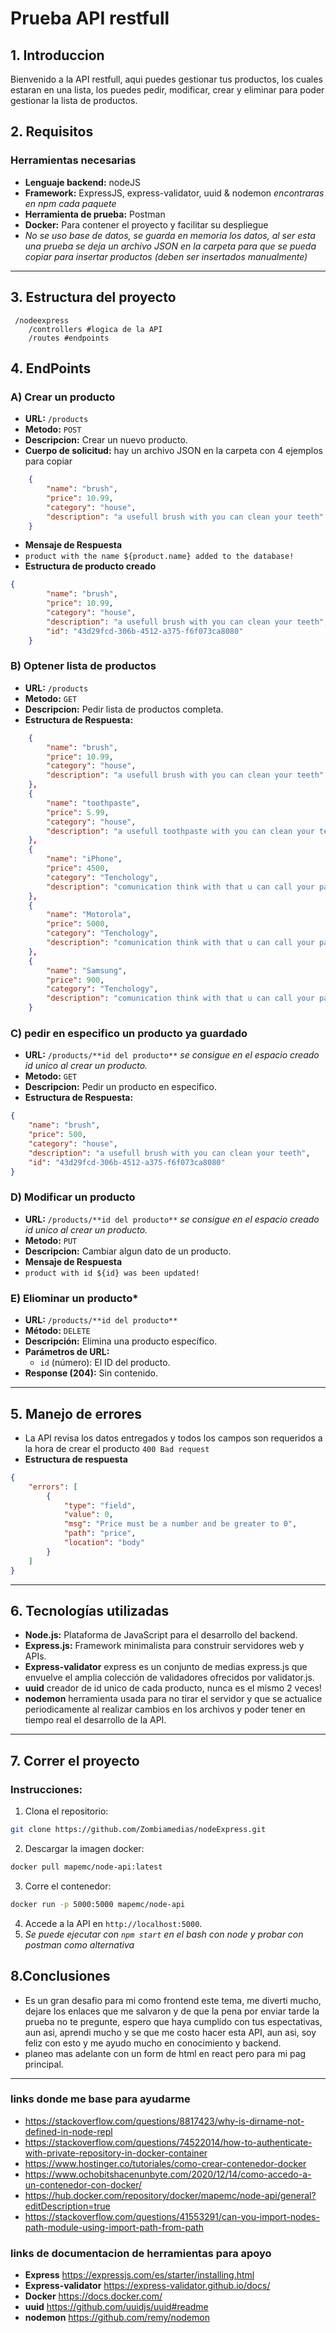 # **Prueba API restfull** 

## **1. Introduccion**

Bienvenido a la API restfull, aqui puedes gestionar tus productos, los cuales estaran en una lista, los puedes pedir, modificar, crear y eliminar para poder gestionar la lista de productos. 

## **2. Requisitos**
### Herramientas necesarias
- **Lenguaje backend:** nodeJS
- **Framework:** ExpressJS, express-validator, uuid & nodemon *encontraras en npm cada paquete*
- **Herramienta de prueba:** Postman
- **Docker:** Para contener el proyecto y facilitar su despliegue
- *No se uso base de datos, se guarda en memoria los datos, al ser esta una prueba se deja un archivo JSON en la carpeta para que se pueda copiar para insertar productos (deben ser insertados manualmente)*

---

## **3. Estructura del proyecto**
```
 /nodeexpress
    /controllers #logica de la API
    /routes #endpoints
```

## **4. EndPoints**

### **A) Crear un producto**
- **URL:** `/products`
- **Metodo:** `POST`
- **Descripcion:** Crear un nuevo producto.
- **Cuerpo de solicitud:** hay un archivo JSON en la carpeta con 4 ejemplos para copiar
```json
    {
        "name": "brush",
        "price": 10.99,
        "category": "house",
        "description": "a usefull brush with you can clean your teeth"
    }
```
- **Mensaje de Respuesta**
- `product with the name ${product.name} added to the database!`
- **Estructura de producto creado**
```json
{
        "name": "brush",
        "price": 10.99,
        "category": "house",
        "description": "a usefull brush with you can clean your teeth",
        "id": "43d29fcd-306b-4512-a375-f6f073ca8080"
    }
```
### **B) Optener lista de productos**
- **URL:** `/products`
- **Metodo:** `GET`
- **Descripcion:** Pedir lista de productos completa.
- **Estructura de Respuesta:**
```json
    {
        "name": "brush",
        "price": 10.99,
        "category": "house",
        "description": "a usefull brush with you can clean your teeth"
    },
    {
        "name": "toothpaste",
        "price": 5.99,
        "category": "house",
        "description": "a usefull toothpaste with you can clean your teeth"
    },
    {
        "name": "iPhone",
        "price": 4500,
        "category": "Tenchology",
        "description": "comunication think with that u can call your parents"
    },
    {
        "name": "Motorola",
        "price": 5000,
        "category": "Tenchology",
        "description": "comunication think with that u can call your parents"
    },
    {
        "name": "Samsung",
        "price": 900,
        "category": "Tenchology",
        "description": "comunication think with that u can call your parents"
    }

```
### **C) pedir en especifico un producto ya guardado**
- **URL:** `/products/**id del producto**` *se consigue en el espacio creado id unico al crear un producto.*
- **Metodo:** `GET`
- **Descripcion:** Pedir un producto en especifico.
- **Estructura de Respuesta:**
```json
{
    "name": "brush",
    "price": 500,
    "category": "house",
    "description": "a usefull brush with you can clean your teeth",
    "id": "43d29fcd-306b-4512-a375-f6f073ca8080"
}
```
### **D) Modificar un producto**
- **URL:** `/products/**id del producto**` *se consigue en el espacio creado id unico al crear un producto.*
- **Metodo:** `PUT`
- **Descripcion:** Cambiar algun dato de un producto.
- **Mensaje de Respuesta**
- `product with id ${id} was been updated!`
### **E) Eliominar un producto***
- **URL:** `/products/**id del producto**`
- **Método:** `DELETE`
- **Descripción:** Elimina una producto específico.
- **Parámetros de URL:**
  - `id` (número): El ID del producto.
- **Response (204):**
Sin contenido.
---
## **5. Manejo de errores**
- La API revisa los datos entregados y todos los campos son requeridos a la hora de crear el producto `400 Bad request`
- **Estructura de respuesta**
```json
{
    "errors": [
        {
            "type": "field",
            "value": 0,
            "msg": "Price must be a number and be greater to 0",
            "path": "price",
            "location": "body"
        }
    ]
}
```
---
## **6. Tecnologías utilizadas**
- **Node.js:** Plataforma de JavaScript para el desarrollo del backend.
- **Express.js:** Framework minimalista para construir servidores web y APIs.
- **Express-validator** express es un conjunto de medias express.js que envuelve el amplia colección de validadores ofrecidos por validator.js.
- **uuid** creador de id unico de cada producto, nunca es el mismo 2 veces!
- **nodemon** herramienta usada para no tirar el servidor y que se actualice periodicamente al realizar cambios en los archivos y poder tener en tiempo real el desarrollo de la API.
---
## **7. Correr el proyecto**
### Instrucciones:
1. Clona el repositorio:
```bash
git clone https://github.com/Zombiamedias/nodeExpress.git
```
2. Descargar la imagen docker:
```bash
docker pull mapemc/node-api:latest
```
3. Corre el contenedor:
```bash
docker run -p 5000:5000 mapemc/node-api
```
4. Accede a la API en `http://localhost:5000`.
5. *Se puede ejecutar con `npm start` en el bash con node y probar con postman como alternativa*

## **8.Conclusiones**
- Es un gran desafio para mi como frontend este tema, me diverti mucho, dejare los enlaces que me salvaron y de que la pena por enviar tarde la prueba no te pregunte, espero que haya cumplido con tus espectativas, aun asi, aprendi mucho y se que me costo hacer esta API, aun asi, soy feliz con esto y me ayudo mucho en conocimiento y backend.
- planeo mas adelante con un form de html en react pero para mi pag principal. 
---
### links donde me base para ayudarme
- <https://stackoverflow.com/questions/8817423/why-is-dirname-not-defined-in-node-repl>
- <https://stackoverflow.com/questions/74522014/how-to-authenticate-with-private-repository-in-docker-container>
- <https://www.hostinger.co/tutoriales/como-crear-contenedor-docker>
- <https://www.ochobitshacenunbyte.com/2020/12/14/como-accedo-a-un-contenedor-con-docker/>
- <https://hub.docker.com/repository/docker/mapemc/node-api/general?editDescription=true>
- <https://stackoverflow.com/questions/41553291/can-you-import-nodes-path-module-using-import-path-from-path>

### links de documentacion de herramientas para apoyo
- **Express** <https://expressjs.com/es/starter/installing.html>
- **Express-validator** <https://express-validator.github.io/docs/>
- **Docker** <https://docs.docker.com/>
- **uuid** <https://github.com/uuidjs/uuid#readme>
- **nodemon** <https://github.com/remy/nodemon>

